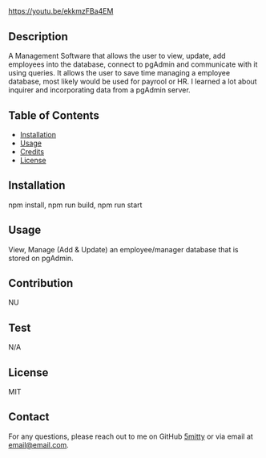 ## <READMEMACHINE>

https://youtu.be/ekkmzFBa4EM

## Description

A Management Software that allows the user to view, update, add employees into the database, connect to pgAdmin and communicate with it using queries. 
It allows the user to save time managing a employee database, most likely would be used for payrool or HR. I learned a lot about inquirer and incorporating data from a pgAdmin server.

## Table of Contents

- [Installation](#installation)
- [Usage](#usage)
- [Credits](#credits)
- [License](#license)

## Installation

npm install, npm run build, npm run start

## Usage

View, Manage (Add & Update) an employee/manager database that is stored on pgAdmin.

## Contribution

NU

## Test

N/A

## License

MIT

## Contact

For any questions, please reach out to me on GitHub [5mitty](https://github.com/5mitty) or via email at email@email.com.